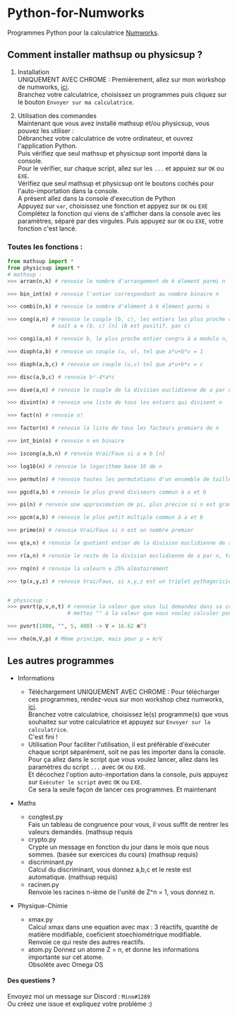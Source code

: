 # Python-for-Numworks
Programmes Python pour la calculatrice <a href="https://www.numworks.com/">Numworks</a>.  

## Comment installer mathsup ou physicsup ?
1. Installation  
UNIQUEMENT AVEC CHROME : 
Premièrement, allez sur mon workshop de numworks, <a href="https://workshop.numworks.com/python/mino-1289/">ici</a>.  
Branchez votre calculatrice, choisissez un programmes puis cliquez sur le bouton `Envoyer sur ma calculatrice`.  

2. Utilisation des commandes  
Maintenant que vous avez installé mathsup et/ou physicsup, vous pouvez les utiliser :  
Débranchez votre calculatrice de votre ordinateur, et ouvrez l'application Python.  
Puis vérifiez que seul mathsup et physicsup sont importé dans la console.  
Pour le vérifier, sur chaque script, allez sur les `...` et appuiez sur `OK` ou `EXE`.  
Vérifiez que seul mathsup et physicsup ont le boutons cochés pour l'auto-importation dans la console.  
A présent allez dans la console d'execution de Python  
Appuyez sur `var`, choisissez une fonction et appyez sur `OK` ou `EXE`
Complétez la fonction qui viens de s'afficher dans la console avec les paramètres, séparé par des virgules.
Puis appuyez sur `OK` ou `EXE`, votre fonction c'est lancé.

### Toutes les fonctions :
```py
from mathsup import *
from physicsup import *
# mathsup :
>>> arran(n,k) # renvoie le nombre d'arrangement de k élement parmi n

>>> bin_int(n) # renvoie l'entier correspondant au nombre binaire n

>>> combi(n,k) # renvoie le nombre d'élément à k élément parmi n

>>> cong(a,n) # renvoie le couple (b, c), les entiers les plus proche de 0 congru à a modulo n,
              # soit a ≡ (b, c) [n] (b est positif, pas c)  

>>> congi(a,n) # renvoie b, le plus proche entier congru à a modulo n, soit a ≡ b [n] (b peut être négatif)  

>>> dioph(a,b) # renvoie un couple (u, v), tel que a*u+b*v = 1  

>>> dioph(a,b,c) # renvoie un couple (u,v) tel que a*u+b*v = c  

>>> disc(a,b,c) # renvoie b²-4*a*c  

>>> dive(a,n) # renvoie le couple de la division euclidienne de a par n

>>> divint(n) # renvoie une liste de tous les entiers qui divisent n

>>> fact(n) # renvoie n!

>>> factor(n) # renvoie la liste de tous les facteurs premiers de n

>>> int_bin(n) # renvoie n en binaire

>>> iscong(a,b,n) # renvoie Vrai/Faux si a ≡ b [n]

>>> log16(n) # renvoie le logarithme base 16 de n

>>> permut(n) # renvoie toutes les permutations d'un ensemble de taille n (soit n!)

>>> pgcd(a,b) # renvoie le plus grand diviseurs commun à a et b

>>> pi(n) # renvoie une approximation de pi, plus précise si n est grand

>>> ppcm(a,b) # renvoie le plus petit multiple commun à a et b

>>> prime(n) # renvoie Vrai/Faux si n est un nombre premier

>>> q(a,n) # renvoie le quotient entier de la division euclidienne de a par n

>>> r(a,n) # renvoie le reste de la division euclidienne de a par n, toujours positif

>>> rng(n) # renvoie la valeurn ± 25% aléatoirement

>>> tp(x,y,z) # renvoie Vrai/Faux, si x,y,z est un triplet pythagoricien.


# physicsup :
>>> pvnrt(p,v,n,t) # renvoie la valeur que vous lui demandez dans sa construction : exemple :
                   # mettez "" à la valeur que vous voulez calculer pour P*V = n*R*T

>>> pvnrt(1000, "", 5, 400) -> V = 16.62 m^3  

>>> rho(m,V,p) # Même principe, mais pour p = m/V 
```
## Les autres programmes
* Informations
  * Téléchargement
  UNIQUEMENT AVEC CHROME : 
  Pour télécharger ces programmes, rendez-vous sur mon workshop chez numworks, <a href="https://workshop.numworks.com/python/mino-1289/">ici</a>.  
  Branchez votre calculatrice, choisissez le(s) programme(s) que vous souhaitez sur votre calculatrice et appuyez sur `Envoyer sur la calculatrice`.  
  C'est fini !  
  * Utilisation 
   Pour faciliter l'utilisation, il est préférable d'éxécuter chaque script séparément, soit ne pas les importer dans la console.  
  Pour ça allez dans le script que vous voulez lancer, allez dans les paramètres du script `...` avec `OK` ou `EXE`.  
  Et décochez l'option auto-importation dans la console, puis appuyez sur `Exécuter le script` avec `OK` ou `EXE`.  
  Ce sera la seule façon de lancer ces programmes. Et maintenant
 

* Maths  
  * congtest.py  
  Fais un tableau de congruence pour vous, il vous suffit de rentrer les valeurs demandés. (mathsup requis
  * crypto.py  
  Crypte un message en fonction du jour dans le mois que nous sommes. (basée sur exercices du cours) (mathsup requis)
  * discriminant.py  
  Calcul du discriminant, vous donnez a,b,c et le reste est automatique. (mathsup requis)
  * racinen.py  
  Renvoie les racines n-ième de l'unité de Z^n = 1, vous donnez n.
* Physique-Chimie  
  * xmax.py  
  Calcul xmax dans une equation avec max : 3 réactifs, quantité de matière modifiable, coeficient stoechiométrique modifiable.  
  Renvoie ce qui reste des autres reactifs.
  * atom.py
  Donnez un atome Z = n, et donne les informations importante sur cet atome.  
  Obsolète avec Omega OS  
  

#### Des questions ?
Envoyez moi un message sur Discord : `Mino#1289`  
Ou créez une issue et expliquez votre problème :)

